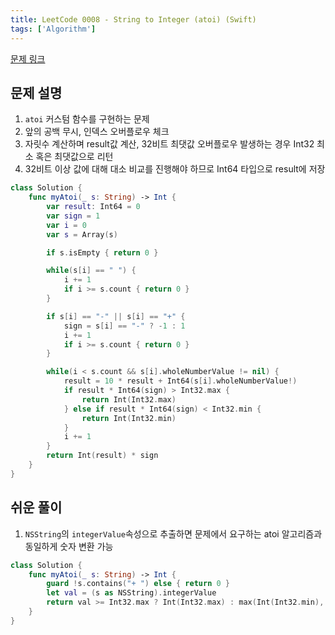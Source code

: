 ```yaml
---
title: LeetCode 0008 - String to Integer (atoi) (Swift)
tags: ['Algorithm']
---
```


[문제 링크](https://leetcode.com/problems/string-to-integer-atoi/description/)

## 문제 설명

1. `atoi` 커스텀 함수를 구현하는 문제
2. 앞의 공백 무시, 인덱스 오버플로우 체크
3. 자릿수 계산하며 result값 계산, 32비트 최댓값 오버플로우 발생하는 경우 Int32 최소 혹은 최댓값으로 리턴
4. 32비트 이상 값에 대해 대소 비교를 진행해야 하므로 Int64 타입으로 result에 저장

```swift
class Solution {
    func myAtoi(_ s: String) -> Int {
        var result: Int64 = 0
        var sign = 1
        var i = 0
        var s = Array(s)

        if s.isEmpty { return 0 }

        while(s[i] == " ") {
            i += 1
            if i >= s.count { return 0 }
        }

        if s[i] == "-" || s[i] == "+" {
            sign = s[i] == "-" ? -1 : 1
            i += 1
            if i >= s.count { return 0 }
        }

        while(i < s.count && s[i].wholeNumberValue != nil) {
            result = 10 * result + Int64(s[i].wholeNumberValue!)
            if result * Int64(sign) > Int32.max {
                return Int(Int32.max)
            } else if result * Int64(sign) < Int32.min {
                return Int(Int32.min)
            }
            i += 1
        }
        return Int(result) * sign
    }
}
```

## 쉬운 풀이

1. `NSString`의 `integerValue`속성으로 추출하면 문제에서 요구하는 atoi 알고리즘과 동일하게 숫자 변환 가능

```swift
class Solution {
    func myAtoi(_ s: String) -> Int {
        guard !s.contains("+ ") else { return 0 }
        let val = (s as NSString).integerValue
        return val >= Int32.max ? Int(Int32.max) : max(Int(Int32.min), val)
    }
}
```
